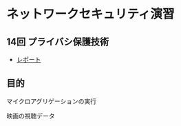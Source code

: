 # ネットワークセキュリティ演習
## 14回  プライバシ保護技術

* [レポート](https://forms.gle/yULozcXGhdDxknSs5)

## 目的

マイクロアグリゲーションの実行

映画の視聴データ

